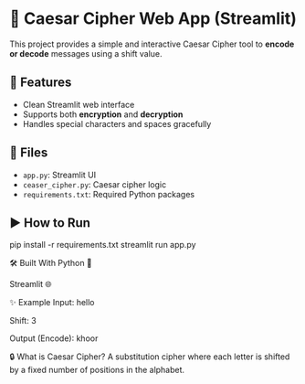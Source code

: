 # 🔐 Caesar Cipher Web App (Streamlit)

This project provides a simple and interactive Caesar Cipher tool to **encode or decode** messages using a shift value.

## 🚀 Features
- Clean Streamlit web interface
- Supports both **encryption** and **decryption**
- Handles special characters and spaces gracefully

## 📂 Files
- `app.py`: Streamlit UI
- `ceaser_cipher.py`: Caesar cipher logic
- `requirements.txt`: Required Python packages

## ▶️ How to Run
pip install -r requirements.txt
streamlit run app.py

🛠️ Built With
Python 🐍

Streamlit 🌐

✨ Example
Input: hello

Shift: 3

Output (Encode): khoor

🔒 What is Caesar Cipher?
A substitution cipher where each letter is shifted by a fixed number of positions in the alphabet.
